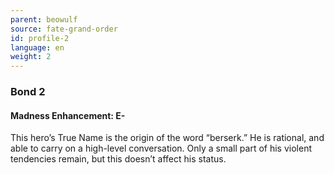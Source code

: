 ```yaml
---
parent: beowulf
source: fate-grand-order
id: profile-2
language: en
weight: 2
---
```


### Bond 2

#### Madness Enhancement: E-

This hero’s True Name is the origin of the word “berserk.”
He is rational, and able to carry on a high-level conversation.
Only a small part of his violent tendencies remain, but this doesn’t affect his status.
